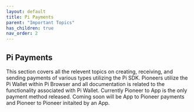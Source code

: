 ```yaml
---
layout: default
title: Pi Payments
parent: "Important Topics"
has_children: true
nav_order: 2
---
```


## Pi Payments

This section covers all the relevent topics on creating, receiving, and sending payments of various types utilizing the Pi SDK. Pioneers utilize the Pi Wallet within Pi Browser and all documentation is related to the functionality associated with Pi Wallet. Currently Pioneer to App is the only payment method released. Coming soon will be App to Pioneer payments and Pioneer to Pioneer initaited by an App.